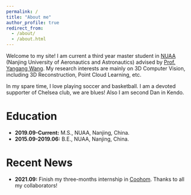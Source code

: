 ```yaml
---
permalink: /
title: "About me"
author_profile: true
redirect_from: 
  - /about/
  - /about.html
---
```

Welcome to my site! I am current a third year master student in [NUAA](https://www.nuaa.edu.cn/) (Nanjing University of Aeronautics and Astronautics) advised by [Prof. Yangang Wang](https://www.yangangwang.com). My research interests are mainly on 3D Computer Vision, including 3D Reconstruction, Point Cloud Learning, etc. 

In my spare time, I love playing soccer and basketball. I am a devoted supporter of Chelsea club, we are blues! Also I am second Dan in Kendo. 

Education
======
* **2019.09-Current:** M.S., NUAA, Nanjing, China.
* **2015.09-2019.06:** B.E., NUAA, Nanjing, China.


Recent News
======
* **2021.09:** Finish my three-months internship in [Coohom](https://www.coohom.com/?locale=zh_CN). Thanks to all my collaborators!

